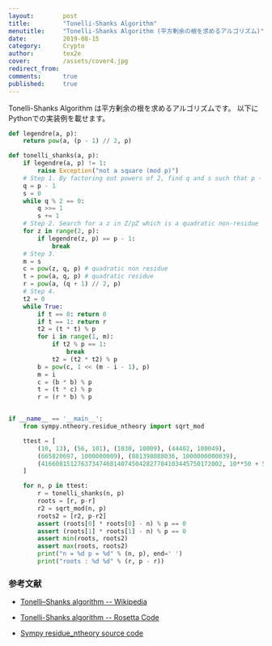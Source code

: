 ```yaml
---
layout:        post
title:         "Tonelli-Shanks Algorithm"
menutitle:     "Tonelli-Shanks Algorithm (平方剰余の根を求めるアルゴリズム)"
date:          2019-08-15
category:      Crypto
author:        tex2e
cover:         /assets/cover4.jpg
redirect_from:
comments:      true
published:     true
---
```


Tonelli-Shanks Algorithm は平方剰余の根を求めるアルゴリズムです。
以下にPythonでの実装例を載せます。

```python
def legendre(a, p):
    return pow(a, (p - 1) // 2, p)

def tonelli_shanks(a, p):
    if legendre(a, p) != 1:
        raise Exception("not a square (mod p)")
    # Step 1. By factoring out powers of 2, find q and s such that p - 1 = q 2^s with Q odd
    q = p - 1
    s = 0
    while q % 2 == 0:
        q >>= 1
        s += 1
    # Step 2. Search for a z in Z/pZ which is a quadratic non-residue
    for z in range(2, p):
        if legendre(z, p) == p - 1:
            break
    # Step 3.
    m = s
    c = pow(z, q, p) # quadratic non residue
    t = pow(a, q, p) # quadratic residue
    r = pow(a, (q + 1) // 2, p)
    # Step 4.
    t2 = 0
    while True:
        if t == 0: return 0
        if t == 1: return r
        t2 = (t * t) % p
        for i in range(1, m):
            if t2 % p == 1:
                break
            t2 = (t2 * t2) % p
        b = pow(c, 1 << (m - i - 1), p)
        m = i
        c = (b * b) % p
        t = (t * c) % p
        r = (r * b) % p


if __name__ == '__main__':
    from sympy.ntheory.residue_ntheory import sqrt_mod

    ttest = [
        (10, 13), (56, 101), (1030, 10009), (44402, 100049),
        (665820697, 1000000009), (881398088036, 1000000000039),
        (41660815127637347468140745042827704103445750172002, 10**50 + 577)
    ]

    for n, p in ttest:
        r = tonelli_shanks(n, p)
        roots = [r, p-r]
        r2 = sqrt_mod(n, p)
        roots2 = [r2, p-r2]
        assert (roots[0] * roots[0] - n) % p == 0
        assert (roots[1] * roots[1] - n) % p == 0
        assert min(roots, roots2)
        assert max(roots, roots2)
        print("n = %d p = %d" % (n, p), end=' ')
        print("roots : %d %d" % (r, p - r))
```


### 参考文献

- [Tonelli–Shanks algorithm -- Wikipedia](https://en.wikipedia.org/wiki/Tonelli%E2%80%93Shanks_algorithm)

- [Tonelli-Shanks algorithm -- Rosetta Code](https://rosettacode.org/wiki/Tonelli-Shanks_algorithm#Python)

- [Sympy residue_ntheory source code](https://docs.sympy.org/latest/_modules/sympy/ntheory/residue_ntheory.html)
